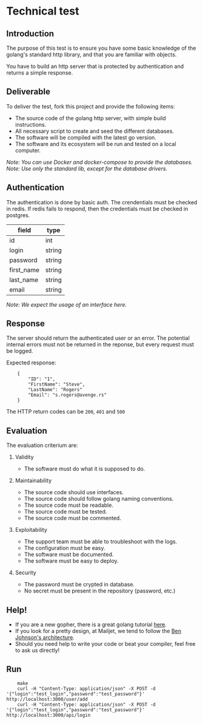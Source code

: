 # Technical test

## Introduction

The purpose of this test is to ensure you have some basic knowledge of the
golang's standard http library, and that you are familiar with objects.

You have to build an http server that is protected by authentication
and returns a simple response.

## Deliverable

To deliver the test, fork this project and provide the following items:

- The source code of the golang http server, with simple build instructions.
- All necessary script to create and seed the different databases.
- The software will be compiled with the latest go version.
- The software and its ecosystem will be run and tested on a local computer.

_Note: You can use Docker and docker-compose to provide the databases._
_Note: Use only the standard lib, except for the database drivers._

## Authentication

The authentication is done by basic auth.
The crendentials must be checked in redis. If redis fails to respond, 
then the credentials must be checked in postgres.

| field | type |
| --- | --- |
| id | int |
| login | string |
| password | string |
| first_name | string |
| last_name | string |
| email | string |

_Note: We expect the usage of an interface here._

## Response

The server should return the authenticated user or an error.
The potential internal errors must not be returned in the reponse,
but every request must be logged.

Expected response:
```
    {
        "ID": "1",
        "FirstName": "Steve",
        "LastName": "Rogers"
        "Email": "s.rogers@avenge.rs"
    }
```

The HTTP return codes can be `200`, `401` and `500`

## Evaluation

The evaluation criterium are:

1. Validity
    - The software must do what it is supposed to do.

2. Maintainability 
    - The source code should use interfaces.
    - The source code should follow golang naming conventions.
    - The source code must be readable.
    - The source code must be tested.
    - The source code must be commented.
 
3. Exploitability
    - The support team must be able to troubleshoot with the logs.
    - The configuration must be easy.
    - The software must be documented.
    - The software must be easy to deploy.

4. Security
    - The password must be crypted in database.
    - No secret must be present in the repository (password, etc.)

## Help!

- If you are a new gopher, there is a great golang tutorial
[here](https://tour.golang.org/welcome/1).
- If you look for a pretty design, at Mailjet, we tend to follow the
[Ben Johnson's architecture](https://medium.com/@benbjohnson/standard-package-layout-7cdbc8391fc1).
- Should you need help to write your code or beat your compiler, feel free to
ask us directly!


## Run
```
    make
    curl -H "Content-Type: application/json" -X POST -d '{"login":"test_login","password":"test_password"}' http://localhost:3000/user/add
    curl -H "Content-Type: application/json" -X POST -d '{"login":"test_login","password":"test_password"}' http://localhost:3000/api/login

```
